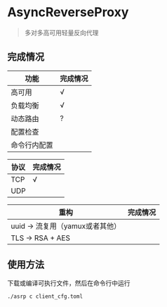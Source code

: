 # AsyncReverseProxy

> 多对多高可用轻量反向代理

## 完成情况

| 功能         | 完成情况 |
| ------------ | -------- |
| 高可用       | √        |
| 负载均衡     | √        |
| 动态路由     | ?        |
| 配置检查     |          |
| 命令行内配置 |          |

| 协议 | 完成情况 |
| ---- | -------- |
| TCP  | √        |
| UDP  |          |

| 重构                            | 完成情况 |
| ------------------------------- | -------- |
| uuid -> 流复用（yamux或者其他） |          |
| TLS -> RSA + AES                |          |

## 使用方法

下载或编译可执行文件，然后在命令行中运行

```shell
./asrp c client_cfg.toml
```
